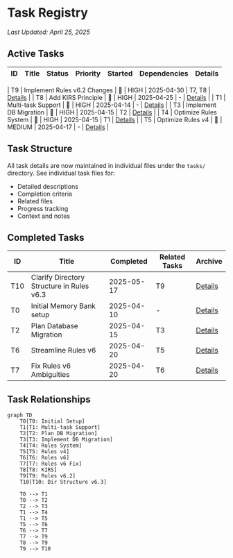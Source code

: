 # Task Registry
*Last Updated: April 25, 2025*

## Active Tasks
| ID | Title | Status | Priority | Started | Dependencies | Details |
|----|-------|--------|----------|---------|--------------|---------|

| T9 | Implement Rules v6.2 Changes | 🔄 | HIGH | 2025-04-30 | T7, T8 | [Details](tasks/T9.md) |
| T8 | Add KIRS Principle | 🔄 | HIGH | 2025-04-25 | - | [Details](tasks/T8.md) |
| T1 | Multi-task Support | 🔄 | HIGH | 2025-04-14 | - | [Details](tasks/T1.md) |
| T3 | Implement DB Migration | 🔄 | HIGH | 2025-04-15 | T2 | [Details](tasks/T3.md) |
| T4 | Optimize Rules System | 🔄 | HIGH | 2025-04-15 | T1 | [Details](tasks/T4.md) |
| T5 | Optimize Rules v4 | 🔄 | MEDIUM | 2025-04-17 | - | [Details](tasks/T5.md) |

## Task Structure
All task details are now maintained in individual files under the `tasks/` directory.
See individual task files for:
- Detailed descriptions
- Completion criteria
- Related files
- Progress tracking
- Context and notes

## Completed Tasks
| ID | Title | Completed | Related Tasks | Archive |
|----|-------|-----------|---------------|---------|
| T10 | Clarify Directory Structure in Rules v6.3 | 2025-05-17 | T9 | [Details](tasks/T10.md) |
| T0 | Initial Memory Bank setup | 2025-04-10 | - | [Details](archive/T0.md) |
| T2 | Plan Database Migration | 2025-04-15 | T3 | [Details](archive/T2.md) |
| T6 | Streamline Rules v6 | 2025-04-20 | T5 | [Details](archive/T6.md) |
| T7 | Fix Rules v6 Ambiguities | 2025-04-20 | T6 | [Details](archive/T7.md) |

## Task Relationships
```mermaid
graph TD
    T0[T0: Initial Setup]
    T1[T1: Multi-task Support]
    T2[T2: Plan DB Migration]
    T3[T3: Implement DB Migration]
    T4[T4: Rules System]
    T5[T5: Rules v4]
    T6[T6: Rules v6]
    T7[T7: Rules v6 Fix]
    T8[T8: KIRS]
    T9[T9: Rules v6.2]
    T10[T10: Dir Structure v6.3]

    T0 --> T1
    T0 --> T2
    T2 --> T3
    T1 --> T4
    T1 --> T5
    T5 --> T6
    T6 --> T7
    T7 --> T9
    T8 --> T9
    T9 --> T10
```